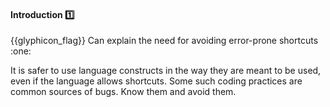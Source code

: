 <div id="title">

#### Introduction :one:

</div>
<span id="outcomes">{{glyphicon_flag}} Can explain the need for avoiding error-prone shortcuts :one:</span>

<div id="body">

It is safer to use language constructs in the way they are meant to be used, even if the language allows shortcuts. Some such coding practices are common sources of bugs. Know them and avoid them.

</div>

<div id="extras">
</div>
